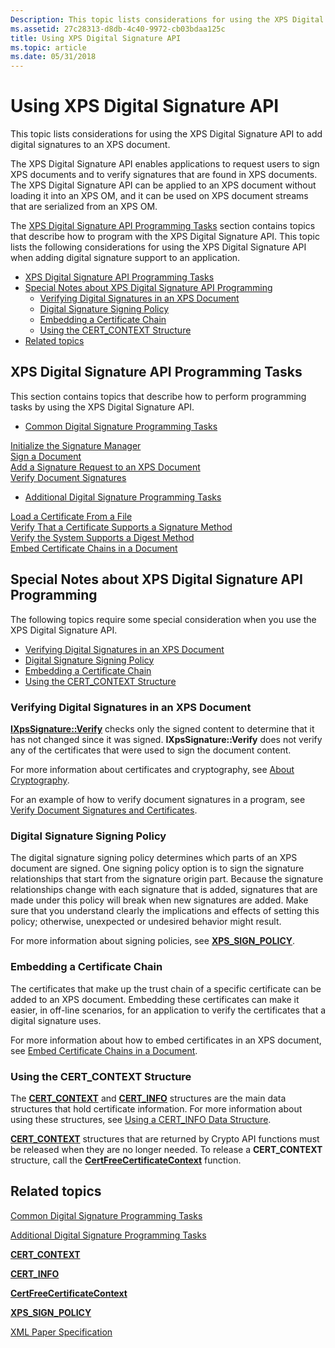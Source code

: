 ```yaml
---
Description: This topic lists considerations for using the XPS Digital Signature API to add digital signatures to an XPS document.
ms.assetid: 27c28313-d8db-4c40-9972-cb03bdaa125c
title: Using XPS Digital Signature API
ms.topic: article
ms.date: 05/31/2018
---
```


# Using XPS Digital Signature API

This topic lists considerations for using the XPS Digital Signature API to add digital signatures to an XPS document.

The XPS Digital Signature API enables applications to request users to sign XPS documents and to verify signatures that are found in XPS documents. The XPS Digital Signature API can be applied to an XPS document without loading it into an XPS OM, and it can be used on XPS document streams that are serialized from an XPS OM.

The [XPS Digital Signature API Programming Tasks](#xps-digital-signature-api-programming-tasks) section contains topics that describe how to program with the XPS Digital Signature API. This topic lists the following considerations for using the XPS Digital Signature API when adding digital signature support to an application.

-   [XPS Digital Signature API Programming Tasks](#xps-digital-signature-api-programming-tasks)
-   [Special Notes about XPS Digital Signature API Programming](#special-notes-about-xps-digital-signature-api-programming)
    -   [Verifying Digital Signatures in an XPS Document](#verifying-digital-signatures-in-an-xps-document)
    -   [Digital Signature Signing Policy](#digital-signature-signing-policy)
    -   [Embedding a Certificate Chain](#embedding-a-certificate-chain)
    -   [Using the CERT\_CONTEXT Structure](#using-the-certcontext-structure)
-   [Related topics](#related-topics)

## XPS Digital Signature API Programming Tasks

This section contains topics that describe how to perform programming tasks by using the XPS Digital Signature API.

-   [Common Digital Signature Programming Tasks](basic-digital-signature-programming-tasks.md)<dl>

[Initialize the Signature Manager](initialize-the-signature-manager.md)  
    [Sign a Document](sign-a-document.md)  
    [Add a Signature Request to an XPS Document](add-a-signature-request-to-a-document.md)  
    [Verify Document Signatures](verify-document-signatures.md)  
    </dl>
-   [Additional Digital Signature Programming Tasks](advanced-digital-signature-programming-tasks.md)<dl>

[Load a Certificate From a File](load-a-certificate-from-a-file.md)  
    [Verify That a Certificate Supports a Signature Method](verify-a-certificate-supports-a-signature-method.md)  
    [Verify the System Supports a Digest Method](verify-a-certificate-supports-a-digest-method.md)  
    [Embed Certificate Chains in a Document](embedding-certificate-trust-chains-in-a-document.md)  
    </dl>

## Special Notes about XPS Digital Signature API Programming

The following topics require some special consideration when you use the XPS Digital Signature API.

-   [Verifying Digital Signatures in an XPS Document](#verifying-digital-signatures-in-an-xps-document)
-   [Digital Signature Signing Policy](#digital-signature-signing-policy)
-   [Embedding a Certificate Chain](#embedding-a-certificate-chain)
-   [Using the CERT\_CONTEXT Structure](#using-the-certcontext-structure)

### Verifying Digital Signatures in an XPS Document

[**IXpsSignature::Verify**](/windows/desktop/api/xpsdigitalsignature/nf-xpsdigitalsignature-ixpssignature-verify) checks only the signed content to determine that it has not changed since it was signed. **IXpsSignature::Verify** does not verify any of the certificates that were used to sign the document content.

For more information about certificates and cryptography, see [About Cryptography](https://docs.microsoft.com/windows/desktop/SecCrypto/about-cryptography).

For an example of how to verify document signatures in a program, see [Verify Document Signatures and Certificates](verify-document-signatures.md).

### Digital Signature Signing Policy

The digital signature signing policy determines which parts of an XPS document are signed. One signing policy option is to sign the signature relationships that start from the signature origin part. Because the signature relationships change with each signature that is added, signatures that are made under this policy will break when new signatures are added. Make sure that you understand clearly the implications and effects of setting this policy; otherwise, unexpected or undesired behavior might result.

For more information about signing policies, see [**XPS\_SIGN\_POLICY**](/windows/win32/api/xpsdigitalsignature/ne-xpsdigitalsignature-xps_sign_policy).

### Embedding a Certificate Chain

The certificates that make up the trust chain of a specific certificate can be added to an XPS document. Embedding these certificates can make it easier, in off-line scenarios, for an application to verify the certificates that a digital signature uses.

For more information about how to embed certificates in an XPS document, see [Embed Certificate Chains in a Document](embedding-certificate-trust-chains-in-a-document.md).

### Using the CERT\_CONTEXT Structure

The [**CERT\_CONTEXT**](https://docs.microsoft.com/windows/desktop/api/wincrypt/ns-wincrypt-cert_context) and [**CERT\_INFO**](https://docs.microsoft.com/windows/desktop/api/wincrypt/ns-wincrypt-cert_info) structures are the main data structures that hold certificate information. For more information about using these structures, see [Using a CERT\_INFO Data Structure](https://docs.microsoft.com/windows/desktop/SecCrypto/using-a-cert-info-data-structure).

[**CERT\_CONTEXT**](https://docs.microsoft.com/windows/desktop/api/wincrypt/ns-wincrypt-cert_context) structures that are returned by Crypto API functions must be released when they are no longer needed. To release a **CERT\_CONTEXT** structure, call the [**CertFreeCertificateContext**](https://docs.microsoft.com/windows/desktop/api/wincrypt/nf-wincrypt-certfreecertificatecontext) function.

## Related topics

<dl> <dt>

[Common Digital Signature Programming Tasks](basic-digital-signature-programming-tasks.md)
</dt> <dt>

[Additional Digital Signature Programming Tasks](advanced-digital-signature-programming-tasks.md)
</dt> <dt>

[**CERT\_CONTEXT**](https://docs.microsoft.com/windows/desktop/api/wincrypt/ns-wincrypt-cert_context)
</dt> <dt>

[**CERT\_INFO**](https://docs.microsoft.com/windows/desktop/api/wincrypt/ns-wincrypt-cert_info)
</dt> <dt>

[**CertFreeCertificateContext**](https://docs.microsoft.com/windows/desktop/api/wincrypt/nf-wincrypt-certfreecertificatecontext)
</dt> <dt>

[**XPS\_SIGN\_POLICY**](/windows/win32/api/xpsdigitalsignature/ne-xpsdigitalsignature-xps_sign_policy)
</dt> <dt>

[XML Paper Specification](https://www.microsoft.com/download/details.aspx?id=11816)
</dt> </dl>

 

 



